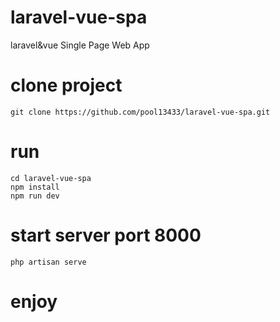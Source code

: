 # laravel-vue-spa
laravel&amp;vue Single Page Web App
# clone project
```git clone https://github.com/pool13433/laravel-vue-spa.git```
# run
```
cd laravel-vue-spa
npm install
npm run dev
```
# start server port 8000
```php artisan serve```
# enjoy
